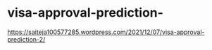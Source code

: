 # visa-approval-prediction-
https://saiteja100577285.wordpress.com/2021/12/07/visa-approval-prediction-2/
